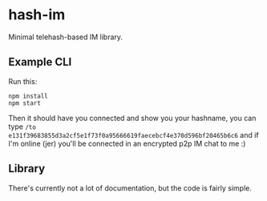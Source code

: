 hash-im
=======

Minimal telehash-based IM library.

## Example CLI

Run this:

```
npm install
npm start
```

Then it should have you connected and show you your hashname, you can type `/to e131f39683855d3a2cf5e1f73f0a95666619faecebcf4e370d596bf20465b6c6` and if I'm online (jer) you'll be connected in an encrypted p2p IM chat to me :)

## Library

There's currently not a lot of documentation, but the code is fairly simple.
